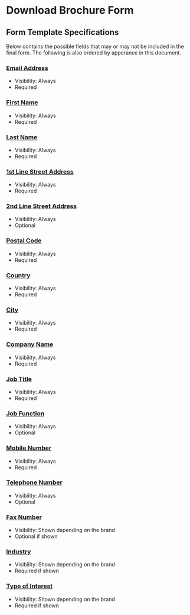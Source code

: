 # Download Brochure Form

## Form Template Specifications

Below contains the possible fields that may or may not be included in the final form. The following is also ordered by apperance in this document.

### [**Email Address**](../fields.md#email-address-emailaddress)

- Visibility: Always
- Required

### [**First Name**](../fields.md#first-name-firstname)

- Visibility: Always
- Required

### [**Last Name**](../fields.md#last-name-lastname)

- Visibility: Always
- Required

### [**1st Line Street Address**](../fields.md#1st-line-street-address-address1)

- Visibility: Always
- Required

### [**2nd Line Street Address**](../fields.md#2nd-line-street-address-address2)

- Visibility: Always
- Optional

### [**Postal Code**](../fields.md#postal-code-postcode)

- Visibility: Always
- Required

### [**Country**](../fields.md#country-country)

- Visibility: Always
- Required

### [**City**](../fields.md#city-city)

- Visibility: Always
- Required

### [**Company Name**](../fields.md#company-name-companyname)

- Visibility: Always
- Required

### [**Job Title**](../fields.md#job-title-jobtitle)

- Visibility: Always
- Required

### [**Job Function**](../fields.md#job-function-jobfunction)

- Visibility: Always
- Optional

### [**Mobile Number**](../fields.md#mobile-number-mobilenumber)

- Visibility: Always
- Required

### [**Telephone Number**](../fields.md#telephone-number-telephonenumber)

- Visibility: Always
- Optional

### [**Fax Number**](../fields.md#fax-number-faxnumber)

- Visibility: Shown depending on the brand
- Optional if shown

### [**Industry**](../fields.md#industry-industry)

- Visibility: Shown depending on the brand
- Required if shown

### [**Type of Interest**](../fields.md#type-of-interest-interesttype)

- Visibility: Shown depending on the brand
- Required if shown
